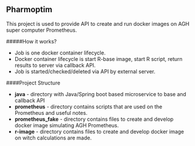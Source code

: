 Pharmoptim
--------------
This project is used to provide API to create and run docker images
on AGH super computer Prometheus.

#####How it works?
- Job is one docker container lifecycle.
- Docker container lifecycle is start R-base image, start R script,
return results to server via callback API.
- Job is started/checked/deleted via API by external server.

####Project Structure
- **java** - directory with Java/Spring boot based microservice to base and callback API
- **prometheus** - directory contains scripts that are used on the Prometheus and useful notes.
- **prometheus_fake** - directory contains files to create and develop docker image simulating AGH Prometheus.
- **r-image** - directory contains files to create and develop docker image on witch calculations are made.
